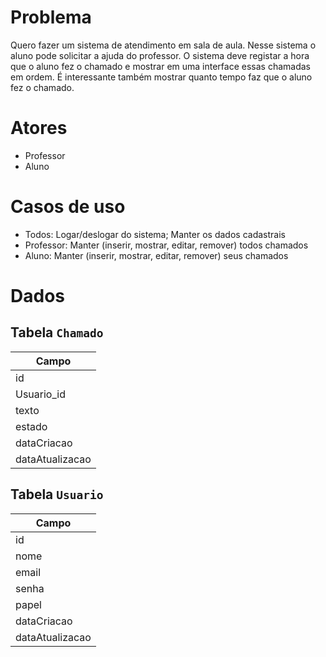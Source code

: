 # Problema
Quero fazer um sistema de atendimento em sala de aula. Nesse sistema o aluno pode solicitar a ajuda do professor.
O sistema deve registar a hora que o aluno fez o chamado e mostrar em uma interface essas chamadas em ordem. É interessante também mostrar quanto tempo faz que o aluno fez o chamado.

# Atores
- Professor
- Aluno

# Casos de uso
- Todos: Logar/deslogar do sistema; Manter os dados cadastrais
- Professor: Manter (inserir, mostrar, editar, remover) todos chamados
- Aluno: Manter (inserir, mostrar, editar, remover) seus chamados

# Dados
## Tabela `Chamado`

| Campo            |
|------------------|
| id               |
| Usuario_id       |
| texto            |
| estado           |
| dataCriacao      |
| dataAtualizacao  |

## Tabela `Usuario`

| Campo            |
|------------------|
| id               |
| nome             |
| email            |
| senha            |
| papel            |
| dataCriacao      |
| dataAtualizacao  |

